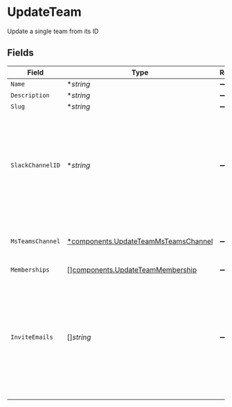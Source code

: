 # UpdateTeam

Update a single team from its ID


## Fields

| Field                                                                                                                                                                                               | Type                                                                                                                                                                                                | Required                                                                                                                                                                                            | Description                                                                                                                                                                                         |
| --------------------------------------------------------------------------------------------------------------------------------------------------------------------------------------------------- | --------------------------------------------------------------------------------------------------------------------------------------------------------------------------------------------------- | --------------------------------------------------------------------------------------------------------------------------------------------------------------------------------------------------- | --------------------------------------------------------------------------------------------------------------------------------------------------------------------------------------------------- |
| `Name`                                                                                                                                                                                              | **string*                                                                                                                                                                                           | :heavy_minus_sign:                                                                                                                                                                                  | N/A                                                                                                                                                                                                 |
| `Description`                                                                                                                                                                                       | **string*                                                                                                                                                                                           | :heavy_minus_sign:                                                                                                                                                                                  | N/A                                                                                                                                                                                                 |
| `Slug`                                                                                                                                                                                              | **string*                                                                                                                                                                                           | :heavy_minus_sign:                                                                                                                                                                                  | N/A                                                                                                                                                                                                 |
| `SlackChannelID`                                                                                                                                                                                    | **string*                                                                                                                                                                                           | :heavy_minus_sign:                                                                                                                                                                                  | The Slack channel ID associated with this team. This may be the reference in FireHydrant's system (i.e. UUID) or the ID value from Slack (e.g. C1234567890).<br/>                                   |
| `MsTeamsChannel`                                                                                                                                                                                    | [*components.UpdateTeamMsTeamsChannel](../../models/components/updateteammsteamschannel.md)                                                                                                         | :heavy_minus_sign:                                                                                                                                                                                  | MS Teams channel identity for channel associated with this team                                                                                                                                     |
| `Memberships`                                                                                                                                                                                       | [][components.UpdateTeamMembership](../../models/components/updateteammembership.md)                                                                                                                | :heavy_minus_sign:                                                                                                                                                                                  | N/A                                                                                                                                                                                                 |
| `InviteEmails`                                                                                                                                                                                      | []*string*                                                                                                                                                                                          | :heavy_minus_sign:                                                                                                                                                                                  | A list of email addresses to invite to join the organization and automatically add to this team. If an email already has a pending invitation, the team will be added to their existing invitation. |